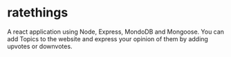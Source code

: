 # ratethings

A react application using Node, Express, MondoDB and Mongoose. You can add Topics to the website and express your opinion of them by adding upvotes or downvotes.
